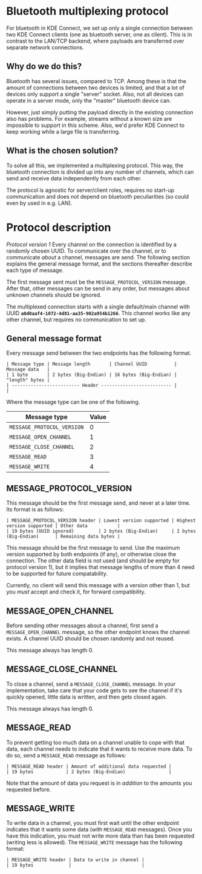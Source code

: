 # Bluetooth multiplexing protocol
For bluetooth in KDE Connect, we set up only a single connection between two KDE Connect clients (one as bluetooth server, one as client). This is in contrast to the LAN/TCP backend, where payloads are transferred over separate network connections.

## Why do we do this?
Bluetooth has several issues, compared to TCP. Among these is that the amount of connections between two devices is limited, and that a lot of devices only support a single "server" socket. Also, not all devices can operate in a server mode, only the "master" bluetooth device can.

However, just simply putting the payload directly in the existing connection also has problems. For example, streams without a known size are impossible to support in this scheme. Also, we'd prefer KDE Connect to keep working while a large file is transferring.

## What is the chosen solution?
To solve all this, we implemented a multiplexing protocol. This way, the bluetooth connection is divided up into any number of channels, which can send and receive data independently from each other.

The protocol is agnostic for server/client roles, requires no start-up communication and does not depend on bluetooth peculiarities (so could even by used in e.g. LAN).

# Protocol description
*Protocol version 1*
Every channel on the connection is identified by a randomly chosen UUID. To communicate over the channel, or to communicate *about* a channel, messages are send. The following section explains the general message format, and the sections thereafter describe each type of message.

The first message sent must be the `MESSAGE_PROTOCOL_VERSION` message. After that, other messages can be send in any order, but messages about unknown channels should be ignored.

The multiplexed connection starts with a single default/main channel with UUID **`a0d0aaf4-1072-4d81-aa35-902a954b1266`**. This channel works like any other channel, but requires no communication to set up.

## General message format
Every message send between the two endpoints has the following format.

```
| Message type | Message length       | Channel UUID          | Message data   |
| 1 byte       | 2 bytes (Big-Endian) | 16 bytes (Big-Endian) | "length" bytes |
| ------------------------- Header -------------------------- |                |
```

Where the message type can be one of the following.

| Message type               | Value |
|----------------------------|-------|
| `MESSAGE_PROTOCOL_VERSION` | 0     |
| `MESSAGE_OPEN_CHANNEL`     | 1     |
| `MESSAGE_CLOSE_CHANNEL`    | 2     |
| `MESSAGE_READ`             | 3     |
| `MESSAGE_WRITE`            | 4     |


## MESSAGE_PROTOCOL_VERSION
This message should be the first message send, and never at a later time. Its format is as follows:

```
| MESSAGE_PROTOCOL_VERSION header | Lowest version supported | Highest version supported | Other data           |
| 19 bytes (UUID ignored)         | 2 bytes (Big-Endian)     | 2 bytes (Big-Endian)      | Remaining data bytes |
```

This message should be the first message to send. Use the maximum version supported by both endpoints (if any), or otherwise close the connection. The other data field is not used (and should be empty for protocol version 1), but it implies that message lengths of more than 4 need to be supported for future compatability.

Currently, no client will send this message with a version other than 1, but you *must* accept and check it, for forward compatibility.

## MESSAGE_OPEN_CHANNEL
Before sending other messages about a channel, first send a `MESSAGE_OPEN_CHANNEL` message, so the other endpoint knows the channel exists. A channel UUID should be chosen randomly and not reused.

This message always has length 0.

## MESSAGE_CLOSE_CHANNEL
To close a channel, send a `MESSAGE_CLOSE_CHANNEL` message. In your implementation, take care that your code gets to see the channel if it's quickly opened, little data is written, and then gets closed again.

This message always has length 0.

## MESSAGE_READ
To prevent getting too much data on a channel unable to cope with that data, each channel needs to indicate that it wants to receive more data. To do so, send a `MESSAGE_READ` message as follows:

```
| MESSAGE_READ header | Amount of additional data requested |
| 19 bytes            | 2 bytes (Big-Endian)                |
```

Note that the amount of data you request is in *addition* to the amounts you requested before.

## MESSAGE_WRITE
To write data in a channel, you must first wait until the other endpoint indicates that it wants some data (with `MESSAGE_READ` messages). Once you have this indication, you must not write more data than has been requested (writing less is allowed). The `MESSAGE_WRITE` message has the following format:

```
| MESSAGE_WRITE header | Data to write in channel |
| 19 bytes             |                          |
```
